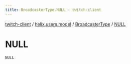```yaml
---
title: BroadcasterType.NULL - twitch-client
---
```


[twitch-client](../../index.html) / [helix.users.model](../index.html) / [BroadcasterType](index.html) / [NULL](./-n-u-l-l.html)

# NULL

`NULL`